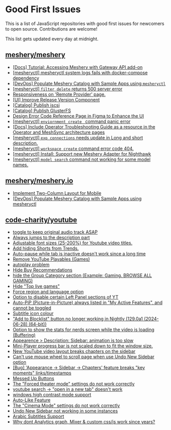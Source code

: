 # Good First Issues

This is a list of JavaScript repositories with good first issues for newcomers to open source. Contributions are welcome!

This list gets updated every day at midnight.

## [meshery/meshery](https://github.com/meshery/meshery)

- [[Docs] Tutorial: Accessing Meshery with Gateway API add-on](https://github.com/meshery/meshery/issues/10333)
- [[mesheryctl] mesheryctl system logs fails with docker-compose dependency](https://github.com/meshery/meshery/issues/10777)
- [[DevOps] Populate Meshery Catalog with Sample Apps using `mesheryctl`](https://github.com/meshery/meshery/issues/10458)
- [[mesheryctl] `filter delete` returns 500 server error](https://github.com/meshery/meshery/issues/11318)
- [Responsiveness on 'Remote Provider' page.](https://github.com/meshery/meshery/issues/10743)
- [[UI] Improve Release Version Component](https://github.com/meshery/meshery/issues/9569)
- [[Catalog] Publish iscsi](https://github.com/meshery/meshery/issues/9287)
- [[Catalog] Publish GlusterFS](https://github.com/meshery/meshery/issues/9286)
- [Design Error Code Reference Page in Figma to Enhance the UI ](https://github.com/meshery/meshery/issues/8995)
- [[mesheryctl] `enviornment create ` command panic error](https://github.com/meshery/meshery/issues/11314)
- [[Docs] Include Operator Troubleshooting Guide as a resource in the Operator and MeshSync architecture pages](https://github.com/meshery/meshery/issues/11430)
- [[mesheryctl] `exp connections` needs update in Long and short description.](https://github.com/meshery/meshery/issues/11311)
- [[mesheryctl] `workspace create` command error code 404.](https://github.com/meshery/meshery/issues/11312)
- [[mesheryctl] Install: Support new Meshery Adapter for Nighthawk](https://github.com/meshery/meshery/issues/10371)
- [[mesheryctl] `model search` command not working for some model names.](https://github.com/meshery/meshery/issues/11319)

## [meshery/meshery.io](https://github.com/meshery/meshery.io)

- [Implement Two-Column Layout for Mobile](https://github.com/meshery/meshery.io/issues/1827)
- [[DevOps] Populate Meshery Catalog with Sample Apps using mesheryctl](https://github.com/meshery/meshery.io/issues/1650)

## [code-charity/youtube](https://github.com/code-charity/youtube)

- [toggle to keep original audio track ASAP](https://github.com/code-charity/youtube/issues/2503)
- [Always jumps to the description part](https://github.com/code-charity/youtube/issues/2499)
- [Adjustable font sizes (25-200%) for Youtube video titles.](https://github.com/code-charity/youtube/issues/2487)
- [Add hiding Shorts from Trends.](https://github.com/code-charity/youtube/issues/2507)
- [Auto-pause while tab is inactive  doesn't work since a long time](https://github.com/code-charity/youtube/issues/2465)
- [Remove YouTube Playables (Games)](https://github.com/code-charity/youtube/issues/2505)
- [autoplay problem](https://github.com/code-charity/youtube/issues/2042)
- [Hide Buy Recommendations](https://github.com/code-charity/youtube/issues/2504)
- [hide the Group Category section (Example: Gaming. BROWSE ALL GAMING)](https://github.com/code-charity/youtube/issues/2470)
- [Hide "Top live games" ](https://github.com/code-charity/youtube/issues/2207)
- [Force region and language option](https://github.com/code-charity/youtube/issues/319)
- [Option to disable certain Left Panel sections of YT](https://github.com/code-charity/youtube/issues/618)
- [Auto-PiP (Picture-in-Picture) always listed in "My Active Features", and cannot be toggled](https://github.com/code-charity/youtube/issues/2502)
- [Subtitle icon colour](https://github.com/code-charity/youtube/issues/2500)
- ["Add to Blocklist" button no longer working in Nightly (129.0a1 (2024-06-28) (64-bit))](https://github.com/code-charity/youtube/issues/2422)
- [Option to show the stats for nerds screen while the video is loading (Buffering)](https://github.com/code-charity/youtube/issues/721)
- [Appearence > Description: Sidebar: animation is too slow](https://github.com/code-charity/youtube/issues/2477)
- [Mini-Player progress bar is not scaled down to fit the window size.](https://github.com/code-charity/youtube/issues/2351)
- [New YouTube video layout breaks chapters on the sidebar](https://github.com/code-charity/youtube/issues/2324)
- [Can't use mouse wheel to scroll page when use Undo New Sidebar option ](https://github.com/code-charity/youtube/issues/2339)
- [[Bug] 'Appearance -> Sidebar -> Chapters' feature breaks "key moments" links/timestamps](https://github.com/code-charity/youtube/issues/2476)
- [Messed Up Buttons](https://github.com/code-charity/youtube/issues/1966)
- [The "Forced theater mode" settings do not work correctly](https://github.com/code-charity/youtube/issues/2497)
- [youtube search → "open in a new tab" doesn't work](https://github.com/code-charity/youtube/issues/2482)
- [windows high contrast mode support](https://github.com/code-charity/youtube/issues/2493)
- [Auto-Like Feature](https://github.com/code-charity/youtube/issues/728)
- [The "Cinema Mode" settings do not work correctly](https://github.com/code-charity/youtube/issues/2496)
- [Undo New Sidebar not working in some instances](https://github.com/code-charity/youtube/issues/2327)
- [Arabic Subtitles Support](https://github.com/code-charity/youtube/issues/2491)
- [Why dont Analytics graph, Mixer & custom css/js work since years?](https://github.com/code-charity/youtube/issues/1658)

